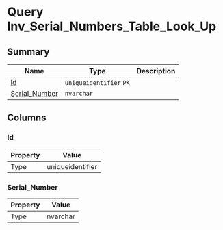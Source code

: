 # Query Inv_Serial_Numbers_Table_Look_Up


## Summary

| Name | Type | Description |
| - | - | --- |
|[Id](#id)|`uniqueidentifier` `PK`||
|[Serial_Number](#serial_number)|`nvarchar` ||

## Columns

### Id

| Property | Value |
| - | - |
|Type|uniqueidentifier|

### Serial_Number

| Property | Value |
| - | - |
|Type|nvarchar|


